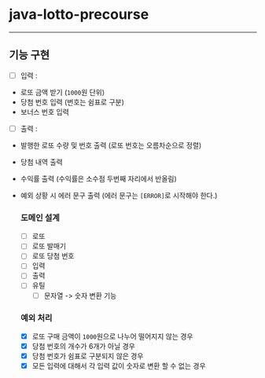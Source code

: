 # java-lotto-precourse
***
## 기능 구현
- [ ] 입력 :
- 로또 금액 받기 (`1000`원 단위)
- 당첨 번호 입력 (번호는 쉼표로 구분)
- 보너스 번호 입력


- [ ] 출력 :
- 발행한 로또 수량 및 번호 출력 (로또 번호는 오름차순으로 정렬)
- 당첨 내역 출력
- 수익률 출력 (수익률은 소수점 두번째 자리에서 반올림)
- 예외 상황 시 에러 문구 출력 (에러 문구는 `[ERROR]`로 시작해야 한다.)

  ### 도메인 설계
    - [ ] 로또
    - [ ] 로또 발매기
    - [ ] 로또 당첨 번호
    - [ ] 입력
    - [ ] 출력
    - [ ] 유틸
        - [ ] 문자열 -> 숫자 변환 기능

  ### 예외 처리
    - [X] 로또 구매 금액이 `1000`원으로 나누어 떨어지지 않는 경우
    - [X] 당첨 번호의 개수가 6개가 아닐 경우
    - [X] 당첨 번호가 쉼표로 구분되지 않은 경우
    - [X] 모든 입력에 대해서 각 입력 값이 숫자로 변환 할 수 없는 경우